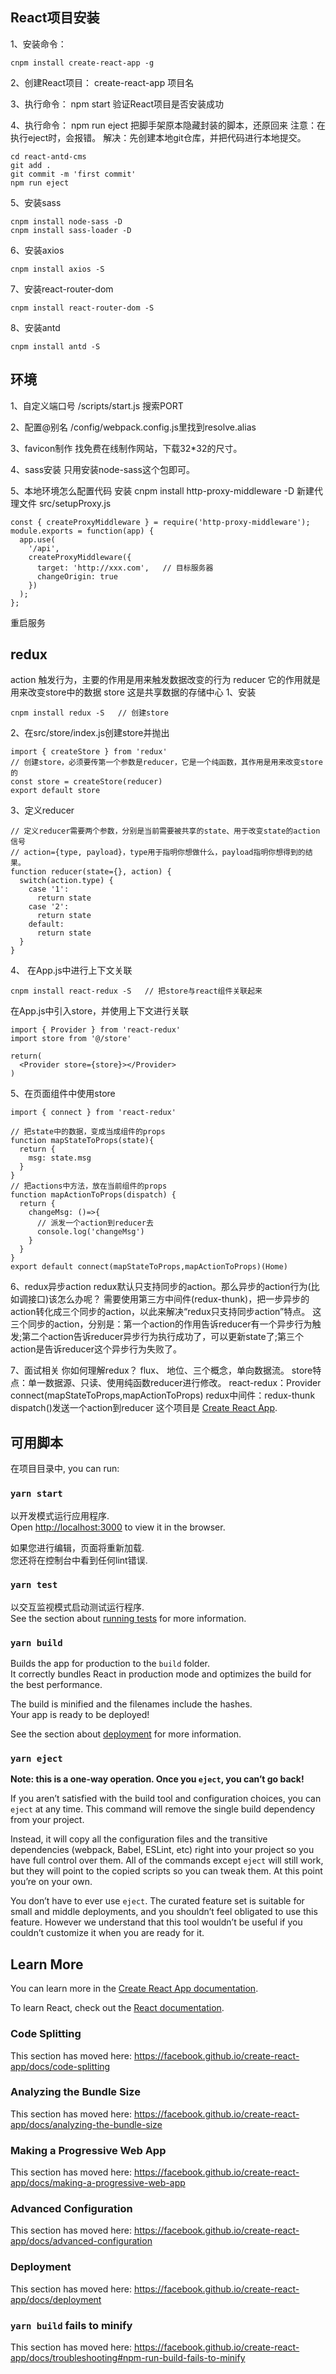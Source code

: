 ## React项目安装
1、安装命令：
  ```
  cnpm install create-react-app -g
  ```
2、创建React项目：
  create-react-app 项目名

3、执行命令：
  npm start 验证React项目是否安装成功

4、执行命令：
  npm run eject 把脚手架原本隐藏封装的脚本，还原回来
  注意：在执行eject时，会报错。
  解决：先创建本地git仓库，并把代码进行本地提交。
  ```
  cd react-antd-cms
  git add .
  git commit -m 'first commit'
  npm run eject
  ```
5、安装sass
  ```
  cnpm install node-sass -D
  cnpm install sass-loader -D
  ```
6、安装axios
  ```
  cnpm install axios -S
  ```
7、安装react-router-dom
  ```
  cnpm install react-router-dom -S
  ```
8、安装antd
  ```
  cnpm install antd -S
  ```

## 环境
1、自定义端口号
  /scripts/start.js 搜索PORT

2、配置@别名
  /config/webpack.config.js里找到resolve.alias

3、favicon制作
  找免费在线制作网站，下载32*32的尺寸。

4、sass安装
  只用安装node-sass这个包即可。

5、本地环境怎么配置代码
  安装 cnpm install http-proxy-middleware -D
  新建代理文件 src/setupProxy.js
  ```
  const { createProxyMiddleware } = require('http-proxy-middleware');
  module.exports = function(app) {
    app.use(
      '/api',
      createProxyMiddleware({
        target: 'http://xxx.com',   // 目标服务器
        changeOrigin: true
      })
    );
  };
  ```
  重启服务

## redux
  action 触发行为，主要的作用是用来触发数据改变的行为
  reducer  它的作用就是用来改变store中的数据
  store 这是共享数据的存储中心
1、安装
  ```
  cnpm install redux -S   // 创建store
  ```
2、在src/store/index.js创建store并抛出
  ```
  import { createStore } from 'redux'
  // 创建store，必须要传第一个参数是reducer，它是一个纯函数，其作用是用来改变store的
  const store = createStore(reducer)
  export default store
  ```
3、定义reducer
  ```
  // 定义reducer需要两个参数，分别是当前需要被共享的state、用于改变state的action信号
  // action={type, payload}，type用于指明你想做什么，payload指明你想得到的结果。
  function reducer(state={}, action) {
    switch(action.type) {
      case '1':
        return state
      case '2':
        return state
      default:
        return state
    }
  }
  ```
4、 在App.js中进行上下文关联
  ```
  cnpm install react-redux -S   // 把store与react组件关联起来
  ```    
在App.js中引入store，并使用上下文进行关联
  ```
  import { Provider } from 'react-redux'
  import store from '@/store'

  return(
    <Provider store={store}></Provider>
  )
  ```
5、在页面组件中使用store
  ```
  import { connect } from 'react-redux'

  // 把state中的数据，变成当成组件的props
  function mapStateToProps(state){
    return {
      msg: state.msg
    }
  }
  // 把actions中方法，放在当前组件的props
  function mapActionToProps(dispatch) {
    return {
      changeMsg: ()=>{
        // 派发一个action到reducer去
        console.log('changeMsg')
      }
    }
  }
  export default connect(mapStateToProps,mapActionToProps)(Home)
  ```
6、redux异步action
  redux默认只支持同步的action。那么异步的action行为(比如调接口)该怎么办呢？
  需要使用第三方中间件(redux-thunk)，把一步异步的action转化成三个同步的action，以此来解决“redux只支持同步action”特点。
  这三个同步的action，分别是：第一个action的作用告诉reducer有一个异步行为触发;第二个action告诉reducer异步行为执行成功了，可以更新state了;第三个action是告诉reducer这个异步行为失败了。

7、面试相关
  你如何理解redux？ flux、 地位、三个概念，单向数据流。
  store特点：单一数据源、只读、使用纯函数reducer进行修改。
  react-redux：Provider connect(mapStateToProps,mapActionToProps)
  redux中间件：redux-thunk
  dispatch()发送一个action到reducer
这个项目是 [Create React App](https://github.com/facebook/create-react-app).

## 可用脚本

在项目目录中, you can run:

### `yarn start`

以开发模式运行应用程序.<br />
Open [http://localhost:3000](http://localhost:3000) to view it in the browser.

如果您进行编辑，页面将重新加载.<br />
您还将在控制台中看到任何lint错误.

### `yarn test`

以交互监视模式启动测试运行程序.<br />
See the section about [running tests](https://facebook.github.io/create-react-app/docs/running-tests) for more information.

### `yarn build`

Builds the app for production to the `build` folder.<br />
It correctly bundles React in production mode and optimizes the build for the best performance.

The build is minified and the filenames include the hashes.<br />
Your app is ready to be deployed!

See the section about [deployment](https://facebook.github.io/create-react-app/docs/deployment) for more information.

### `yarn eject`

**Note: this is a one-way operation. Once you `eject`, you can’t go back!**

If you aren’t satisfied with the build tool and configuration choices, you can `eject` at any time. This command will remove the single build dependency from your project.

Instead, it will copy all the configuration files and the transitive dependencies (webpack, Babel, ESLint, etc) right into your project so you have full control over them. All of the commands except `eject` will still work, but they will point to the copied scripts so you can tweak them. At this point you’re on your own.

You don’t have to ever use `eject`. The curated feature set is suitable for small and middle deployments, and you shouldn’t feel obligated to use this feature. However we understand that this tool wouldn’t be useful if you couldn’t customize it when you are ready for it.

## Learn More

You can learn more in the [Create React App documentation](https://facebook.github.io/create-react-app/docs/getting-started).

To learn React, check out the [React documentation](https://reactjs.org/).

### Code Splitting

This section has moved here: https://facebook.github.io/create-react-app/docs/code-splitting

### Analyzing the Bundle Size

This section has moved here: https://facebook.github.io/create-react-app/docs/analyzing-the-bundle-size

### Making a Progressive Web App

This section has moved here: https://facebook.github.io/create-react-app/docs/making-a-progressive-web-app

### Advanced Configuration

This section has moved here: https://facebook.github.io/create-react-app/docs/advanced-configuration

### Deployment

This section has moved here: https://facebook.github.io/create-react-app/docs/deployment

### `yarn build` fails to minify

This section has moved here: https://facebook.github.io/create-react-app/docs/troubleshooting#npm-run-build-fails-to-minify
